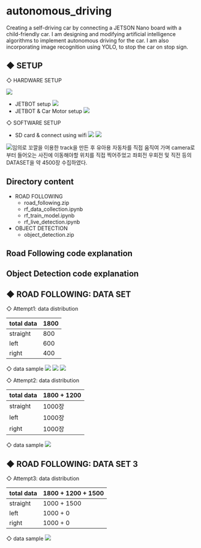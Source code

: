 # autonomous_driving
Creating a self-driving car by connecting a JETSON Nano board with a child-friendly car. I am designing and modifying artificial intelligence algorithms to implement autonomous driving for the car. I am also incorporating image recognition using YOLO, to stop the car on stop sign.

## ◆ SETUP

◇ HARDWARE SETUP

![](x/Screenshot%202023-11-02%20at%203.42.52%20PM.png)

- JETBOT setup
![](x/Screenshot%202023-11-02%20at%203.42.17%20PM.png)
- JETBOT & Car Motor setup
![](x/Screenshot%202023-11-02%20at%203.42.25%20PM.png)

◇ SOFTWARE SETUP
- SD card & connect using wifi
![](x/Screenshot%202023-11-02%20at%203.42.35%20PM.png) ![](x/Screenshot%202023-11-02%20at%203.42.44%20PM.png)



![](RackMultipart20231102-1-w8xtez_html_bbbe969e4a457c99.png)임의로 꼬깔을 이용한 track을 만든 후 유아용 자동차를 직접 움직여 가며 camera로 부터 들어오는 사진에 이동해야할 위치를 직접 찍어주었고 좌회전 우회전 및 직전 등의 DATASET을 약 4500장 수집하였다.

## Directory content

- ROAD FOLLOWING
    - road_following.zip
    - rf_data_collection.ipynb
    - rf_train_model.ipynb
    - rf_live_detection.ipynb
- OBJECT DETECTION
    - object_detection.zip

## Road Following code explanation


## Object Detection code explanation


## ◆ ROAD FOLLOWING: DATA SET

◇ Attempt1: data distribution

| total data | 1800 |
| --- | --- |
| straight | 800 |
| left | 600 |
| right | 400 |

◇ data sample
![](x/Screenshot%202023-11-02%20at%203.43.33%20PM.png)
![](x/Screenshot%202023-11-02%20at%203.43.37%20PM.png)
![](x/Screenshot%202023-11-02%20at%203.43.41%20PM.png)

◇ Attempt2: data distribution

| total data | 1800 + 1200 |
| --- | --- |
| straight | 1000장 |
| left | 1000장 |
| right | 1000장 |

◇ data sample
![](x/Screenshot%202023-11-02%20at%203.44.37%20PM.png)

## ◆ ROAD FOLLOWING: DATA SET 3

◇ Attempt3: data distribution

| total data | 1800 + 1200 + 1500 |
| --- | --- |
| straight | 1000 + 1500 |
| left | 1000 + 0 |
| right | 1000 + 0 |

◇ data sample
![](x/Screenshot%202023-11-02%20at%203.44.47%20PM.png)